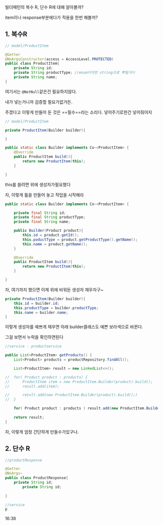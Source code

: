 빌더패턴의 복수 R, 단수 R에 대해 알아볼까?

item이나 response부분에다가 적용을 한번 해볼까?



## 1. 복수R

```java
// model/ProductItem

@Getter
@NoArgsConstructor(access = AccessLevel.PROTECTED)
public class ProductItem{
	private String id;
	private String productType; //enum이지만 string으로 뿌릴거다
	private String name;
}
```

여기서는 `@NotNull`같은건 필요하지않다.

내가 넣는거니까 검증할 필요가없거든.


주겠다고 이렇게 만들어 둔 것은 ==필수==라는 소리다. 넣어주기로한건 넣어줘야지


```java
// model/ProductItem

private ProductItem(Builder builder){

}

public static class Builder implements Co~<ProductItem> {
	@Override
	public ProductItem build(){
		return new ProductItem(this); 
	}

}
```

this를 쓸려면 위에 생성자가필요했다

자, 이렇게 틀을 만들어 놓고 작업을 시작해라


```java
public static class Builder implements Co~<ProductItem> {

	private final String id;
	private final String productType;
	private final String name;

	public Builder(Product product){
		this.id = product.getId();
		this.poductType = product.getProductType().getName();
		this.name = product.getName();
	}

	@Override
	public ProductItem build(){
		return new ProductItem(this); 
	}

}
```


자, 여기까지 했으면 이제  위에 비워둔 생성자 채우자구~


```java
private ProductItem(Builder builder){
	this.id = builder.id;
	this.productType = builder.productType;
	this.name = builder.name;
}
```

이렇게 생성자를 예쁘게 채우면  아래 builder클래스도 예쁜 보라색으로 바뀐다.

그걸 보면서 누락을 확인하면된다


```java
//service - productservice

public List<ProductItem> getProducts() {
	List<Product> products = productRepository.findAll();

	List<ProductItem> result = new LinkedList<>();

//	for( Product product : products) {
//		ProductItem item = new ProductItem.Builder(product).build();
//		result.add(item);

//		retult.add(new ProductItem.Builder(product).build();)
//	}

	for( Product product : products ) result.add(new ProductItem.Builder(product).build())
	
	return result;
}
```


자, 이렇게 엄청 간단하게 만들수가있구나.




## 2. 단수 R

```java
//productResponse

@Getter
@NoArgs~ 
public class ProductResponse{
	private String id;
		private String id;
		
}
```


```java
//service
p
```

16:38